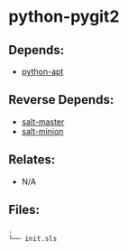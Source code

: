 # python-pygit2

## Depends:

  -  [python-apt](/salt/python-apt)

## Reverse Depends:

  -  [salt-master](/salt/salt-master)
  -  [salt-minion](/salt/salt-minion)

## Relates:

  -  N/A

## Files:

```bash
.
└── init.sls
```
